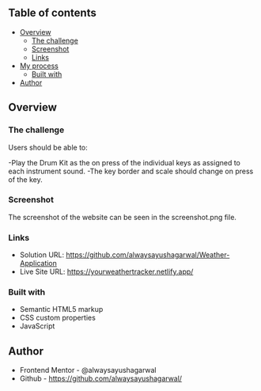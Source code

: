 ## Table of contents

- [Overview](#overview)
  - [The challenge](#the-challenge)
  - [Screenshot](#screenshot)
  - [Links](#links)
- [My process](#my-process)
  - [Built with](#built-with)
- [Author](#author)


## Overview

### The challenge

Users should be able to:

-Play the Drum Kit as the on press of the individual keys as assigned to each instrument sound.
-The key border and scale should change on press of the key.

### Screenshot

The screenshot of the website can be seen in the screenshot.png file.

### Links

- Solution URL: https://github.com/alwaysayushagarwal/Weather-Application
- Live Site URL: https://yourweathertracker.netlify.app/

### Built with

- Semantic HTML5 markup
- CSS custom properties
- JavaScript

## Author

- Frontend Mentor - @alwaysayushagarwal
- Github - https://github.com/alwaysayushagarwal/
